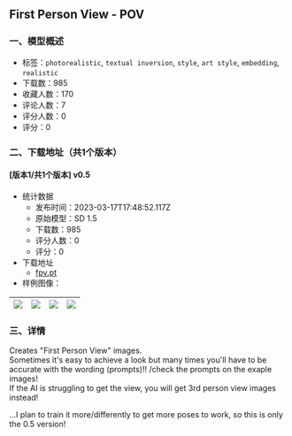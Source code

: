 ## First Person View - POV
### 一、模型概述

- 标签：`photorealistic`, `textual inversion`, `style`, `art style`, `embedding`, `realistic`
- 下载数：985
- 收藏人数：170
- 评论人数：7
- 评分人数：0
- 评分：0

### 二、下载地址（共1个版本）

#### [版本1/共1个版本] v0.5

- 统计数据
  - 发布时间：2023-03-17T17:48:52.117Z
  - 原始模型：SD 1.5
  - 下载数：985
  - 评分人数：0
  - 评分：0
- 下载地址
  - [fpv.pt](https://civitai.com/api/download/models/24302)
- 样例图像：

| <img src="https://image.civitai.com/xG1nkqKTMzGDvpLrqFT7WA/c291b760-033a-46c7-1c91-8b1a45dd7100/width=450/264308.jpeg" /> | <img src="https://image.civitai.com/xG1nkqKTMzGDvpLrqFT7WA/d4e6178d-3c7c-42b0-84de-db922ae93a00/width=450/264324.jpeg" /> | <img src="https://image.civitai.com/xG1nkqKTMzGDvpLrqFT7WA/64deebac-ceb0-474a-d266-6057e1eaf400/width=450/264323.jpeg" /> | <img src="https://image.civitai.com/xG1nkqKTMzGDvpLrqFT7WA/2b8a7e27-8ab6-4570-07ba-60a1afde5400/width=450/264322.jpeg" /> |
| ---- | ---- | ---- | ---- |


### 三、详情
<p>Creates "First Person View" images. <br />Sometimes it's easy to achieve a look but many times you'll have to be accurate with the wording (prompts)!! /check the prompts on the exaple images!<br />If the AI is struggling to get the view, you will get 3rd person view images instead!</p><p>...I plan to train it more/differently to get more poses to work, so this is only the 0.5 version!</p>